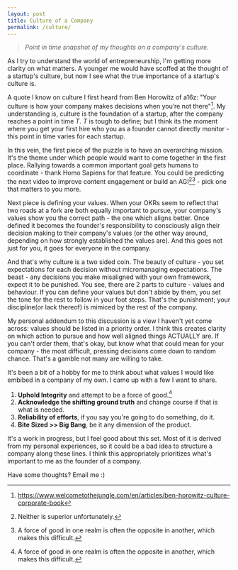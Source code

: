 ```yaml
---
layout: post
title: Culture of a Company
permalink: /culture/
---
```


> *Point in time snapshot of my thoughts on a company's culture.*

As I try to understand the world of entrepreneurship, I'm getting more clarity on what matters. A younger me would have scoffed at the thought of a startup's culture, but now I see what the true importance of a startup's culture is.

A quote I know on culture I first heard from Ben Horowitz of a16z: "Your culture is how your company makes decisions when you’re not there"[^1]. My understanding is, culture is the foundation of a startup, after the company reaches a point in time *T*. *T* is tough to define; but I think its the moment where you get your first hire who you as a founder cannot directly monitor - this point in time varies for each startup. 

In this vein, the first piece of the puzzle is to have an overarching mission. It's the theme under which people would want to come together in the first place. Rallying towards a common important goal gets humans to coordinate - thank Homo Sapiens for that feature. You could be predicting the next video to improve content engagement or build an AGI[^2][^3] - pick one that matters to you more.

Next piece is defining your values. When your OKRs seem to reflect that two roads at a fork are both equally important to pursue, your company's values show you the correct path - the one which aligns better. Once defined it becomes the founder's responsibility to consciously align their decision making to their company's values (or the other way around, depending on how strongly established the values are). And this goes not just for you, it goes for everyone in the company.

And that's why culture is a two sided coin. The beauty of culture - you set expectations for each decision without micromanaging expectations. The beast - any decisions you make misaligned with your own framework, expect it to be punished. You see, there are 2 parts to culture - values and behaviour. If you can define your values but don't abide by them, you set the tone for the rest to follow in your foot steps. That's the punishment; your discipline(or lack thereof) is mimiced by the rest of the company.

My personal addendum to this discussion is a view I haven't yet come across: values should be listed in a priority order. I think this creates clarity on which action to pursue and how well aligned things ACTUALLY are. If you can't order them, that's okay, but know what that could mean for your company - the most difficult, pressing decisions come down to random chance. That's a gamble not many are willing to take.

It's been a bit of a hobby for me to think about what values I would like embibed in a company of my own. I came up with a few I want to share.
1. **Uphold Integrity** and attempt to be a force of good.[^3]
2. **Acknowledge the shifting ground truth** and change course if that is what is needed. 
3. **Reliability of efforts**, if you say you're going to do something, do it.
4. **Bite Sized >> Big Bang**, be it any dimension of the product.

It's a work in progress, but I feel good about this set. Most of it is derived from my personal experiences, so it could be a bad idea to structure a company along these lines. I think this appropriately prioritizes what's important to me as the founder of a company.

Have some thoughts? Email me :)

[^1]: <https://www.welcometothejungle.com/en/articles/ben-horowitz-culture-corporate-book>
[^2]: Neither is superior unfortunately. 
[^3]: A force of good in one realm is often the opposite in another, which makes this difficult. 